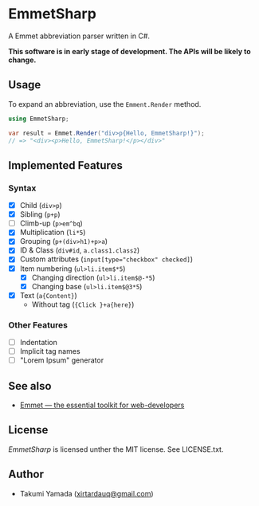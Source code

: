 # EmmetSharp
A Emmet abbreviation parser written in C#.

**This software is in early stage of development. The APIs will be likely to change.**

## Usage
To expand an abbreviation, use the `Emment.Render` method.
```csharp
using EmmetSharp;

var result = Emmet.Render("div>p{Hello, EmmetSharp!}");
// => "<div><p>Hello, EmmetSharp!</p></div>"
```
## Implemented Features
### Syntax
- [x] Child (`div>p`)
- [x] Sibling (`p+p`)
- [ ] Climb-up (`p>em^bq`)
- [x] Multiplication (`li*5`)
- [x] Grouping (`p+(div>h1)+p>a`)
- [x] ID & Class (`div#id`, `a.class1.class2`)
- [x] Custom attributes (`input[type="checkbox" checked]`)
- [x] Item numbering (`ul>li.item$*5`)
    - [x] Changing direction (`ul>li.item$@-*5`)
    - [x] Changing base (`ul>li.item$@3*5`)
- [x] Text (`a{Content}`)
    - Without tag (`{Click }+a{here}`)

### Other Features
- [ ] Indentation
- [ ] Implicit tag names
- [ ] "Lorem Ipsum" generator 

## See also
- [Emmet &#8212; the essential toolkit for web-developers](https://emmet.io/)

## License
*EmmetSharp* is licensed unther the MIT license. See LICENSE.txt.

## Author
- Takumi Yamada (xirtardauq@gmail.com)
